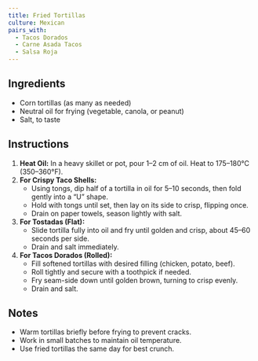 ```yaml
---
title: Fried Tortillas
culture: Mexican
pairs_with:
  - Tacos Dorados
  - Carne Asada Tacos
  - Salsa Roja
---
```


## Ingredients
- Corn tortillas (as many as needed)
- Neutral oil for frying (vegetable, canola, or peanut)
- Salt, to taste

## Instructions
1. **Heat Oil:** In a heavy skillet or pot, pour 1–2 cm of oil. Heat to 175–180°C (350–360°F).
2. **For Crispy Taco Shells:**  
   - Using tongs, dip half of a tortilla in oil for 5–10 seconds, then fold gently into a “U” shape.  
   - Hold with tongs until set, then lay on its side to crisp, flipping once.  
   - Drain on paper towels, season lightly with salt.
3. **For Tostadas (Flat):**  
   - Slide tortilla fully into oil and fry until golden and crisp, about 45–60 seconds per side.  
   - Drain and salt immediately.
4. **For Tacos Dorados (Rolled):**  
   - Fill softened tortillas with desired filling (chicken, potato, beef).  
   - Roll tightly and secure with a toothpick if needed.  
   - Fry seam-side down until golden brown, turning to crisp evenly.  
   - Drain and salt.

## Notes
- Warm tortillas briefly before frying to prevent cracks.  
- Work in small batches to maintain oil temperature.  
- Use fried tortillas the same day for best crunch.
